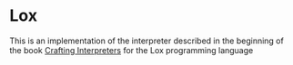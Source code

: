 # Lox

This is an implementation of the interpreter described in the beginning of the
book [Crafting Interpreters](https://craftinginterpreters.com/) for the Lox
programming language

